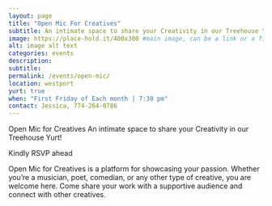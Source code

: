 ```yaml
---
layout: page
title: "Open Mic For Creatives"
subtitle: An intimate space to share your Creativity in our Treehouse Yurt!.
image: https://place-hold.it/400x300 #main image, can be a link or a file in assets/img/portfolio
alt: image alt text
categories: events
description:
subtitle:
permalink: /events/open-mic/
location: westport
yurt: true
when: "First Friday of Each month | 7:30 pm"
contact: Jessica, 774-264-0786
---
```



Open Mic for Creatives
An intimate space to share your Creativity in our Treehouse Yurt!

Kindly RSVP ahead

Open Mic for Creatives is a platform for showcasing your passion. Whether you’re a musician, poet, comedian, or any other type of creative, you are welcome here. Come share your work with a supportive audience and connect with other creatives.
